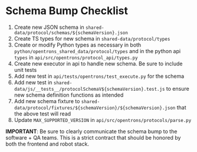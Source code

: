 # Schema Bump Checklist

1. Create new JSON schema in `shared-data/protocol/schemas/${schemaVersion}.json`
2. Create TS types for new schema in `shared-data/protocol/types`
3. Create or modify Python types as necessary in both `python/opentrons_shared_data/protocol/types` and in the python api `types` in `api/src/opentrons/protocol_api/types.py`
4. Create new executor in api to handle new schema. Be sure to include unit tests
5. Add new test in `api/tests/opentrons/test_execute.py` for the schema
6. Add new test in `shared-data/js/__tests__/protocolSchemaV${schemaVersion}.test.js` to ensure new schema definition functions as intended
7. Add new schema fixture to `shared-data/protocol/fixtures/${schemaVersion}/${schemaVersion}.json` that the above test will read
8. Update `MAX_SUPPORTED_VERSION` in `api/src/opentrons/protocols/parse.py`

**IMPORTANT**: Be sure to clearly communicate the schema bump to the software + QA teams. This is a strict contract that should be honored by both the frontend and robot stack.
